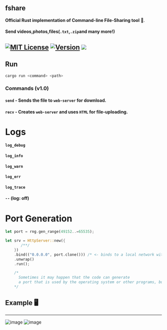  
## fshare
**Official Rust implementation of Command-line File-Sharing tool** 🦀.
#### Send videos,photos,files(`.txt`,`.zip`and many more!)

[![MIT License](https://img.shields.io/github/license/dec0dOS/amazing-github-template.svg?style=flat-square)](https://github.com/ynwqmv/netprotocol/discussions/3)
[![Version](https://img.shields.io/badge/version-2.0-red.svg)](https://github.com/ynwqmv/netplatform/blob/master/NETWORK.md)
![](https://camo.githubusercontent.com/a080948f1963a87a71216a884b318e6d84825d4cb0be5b242b3153e5b096486c/68747470733a2f2f696d672e736869656c64732e696f2f62616467652f432b2b2d536f6c7574696f6e732d626c75652e7376673f7374796c653d666c6174266c6f676f3d63253242253242)
---





## Run
```sh
cargo run <command> <path>
```
### Commands (v1.0)
#### `send` - Sends the file to `web-server` for download.
#### `recv` - Creates `web-server` and uses `HTML` for file-uploading.
    
 
# Logs
#### `log_debug`  
#### `log_info`
#### `log_warn`  
#### `log_err` 
#### `log_trace`  
#### `--` (log: off)

# Port Generation
```rs
let port = rng.gen_range(49152..=65535);
```
```rs
let srv = HttpServer::new({
       /**/
    })
    .bind(("0.0.0.0", port.clone())) /* <- binds to a local network with a randomly generated port */
    .unwrap()
    .run();

    /*
      Sometimes it may happen that the code can generate
      a port that is used by the operating system or other programs, but it's not critical.
    */
```
 
 ## Example 🖥️

____
![image](https://github.com/qumaraa/fshare/assets/112755279/31d3e17b-a0c7-44d4-94af-1c269f8847a5)
![image](https://github.com/qumaraa/fshare/assets/112755279/e84737b8-191e-47c2-9eb9-a8ae75493dda)




